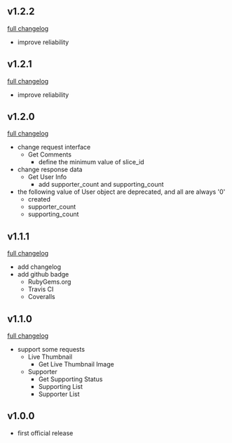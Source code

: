 ## v1.2.2
[full changelog](http://github.com/ysato5654/twicas_stream/compare/v1.2.1...v1.2.2)

* improve reliability

## v1.2.1
[full changelog](http://github.com/ysato5654/twicas_stream/compare/v1.2.0...v1.2.1)

* improve reliability

## v1.2.0
[full changelog](http://github.com/ysato5654/twicas_stream/compare/v1.1.1...v1.2.0)

* change request interface
	* Get Comments
		- define the minimum value of slice_id
* change response data
	* Get User Info
		- add supporter_count and supporting_count
* the following value of User object are deprecated, and all are always '0'
	- created
	- supporter_count
	- supporting_count

## v1.1.1
[full changelog](http://github.com/ysato5654/twicas_stream/compare/v1.1.0...v1.1.1)

* add changelog
* add github badge
	- RubyGems.org
	- Travis CI
	- Coveralls

## v1.1.0
[full changelog](http://github.com/ysato5654/twicas_stream/compare/v1.0.0...v1.1.0)

* support some requests
	* Live Thumbnail
		- Get Live Thumbnail Image
	* Supporter
		- Get Supporting Status
		- Supporting List
		- Supporter List

## v1.0.0

* first official release
